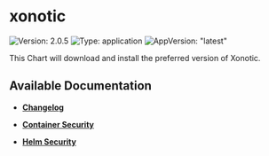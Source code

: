 # xonotic

![Version: 2.0.5](https://img.shields.io/badge/Version-2.0.5-informational?style=flat-square) ![Type: application](https://img.shields.io/badge/Type-application-informational?style=flat-square) ![AppVersion: "latest"](https://img.shields.io/badge/AppVersion-"latest"-informational?style=flat-square)

This Chart will download and install the preferred version of Xonotic.

## Available Documentation

- [**Changelog**](CHANGELOG)

- [**Container Security**](container-security)

- [**Helm Security**](helm-security)

